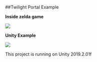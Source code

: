 ##Twilight Portal Example

**Inside zelda game**

![](zeldaoriginalportal.gif)


**Unity Example**

![](zeldaportal.gif)

This project is running on Unity 2019.2.01f
